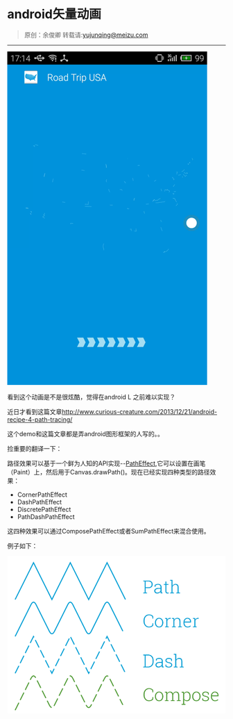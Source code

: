 # android矢量动画

> 原创：余俊卿 转载请:<yujunqing@meizu.com>

----

![gif-1](res/main.gif)

看到这个动画是不是很炫酷，觉得在android L 之前难以实现？

近日才看到这篇文章<http://www.curious-creature.com/2013/12/21/android-recipe-4-path-tracing/>

这个demo和这篇文章都是弄android图形框架的人写的。。

捡重要的翻译一下：

路径效果可以基于一个鲜为人知的API实现--[PathEffect](http://developer.android.com/intl/zh-cn/reference/android/graphics/PathEffect.html),它可以设置在画笔（Paint）上，然后用于Canvas.drawPath()。现在已经实现四种类型的路径效果：

* CornerPathEffect
* DashPathEffect
* DiscretePathEffect
* PathDashPathEffect

这四种效果可以通过ComposePathEffect或者SumPathEffect来混合使用。

例子如下：

![effects](res/effects.png)


